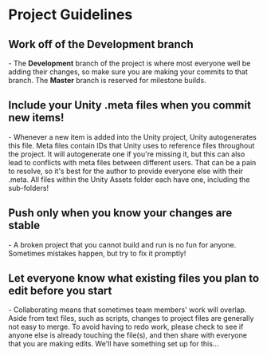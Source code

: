 <h1>Project Guidelines</h1>

<h2>Work off of the Development branch</h2>
 - The <b>Development</b> branch of the project is where most everyone well be adding their changes, so make sure you are making your commits to that branch. The <b>Master</B> branch is reserved for milestone builds.

<h2>Include your Unity <b>.meta</b> files when you commit new items!</h2>
 - Whenever a new item is added into the Unity project, Unity autogenerates this file. Meta files contain IDs that Unity uses to reference files throughout the project. It will autogenerate one if you're missing it, but this can also lead to conflicts with meta files between different users. That can be a pain to resolve, so it's best for the author to provide everyone else with their .meta. All files within the Unity Assets folder each have one, including the sub-folders!

<h2>Push only when you know your changes are stable</h2>
 - A broken project that you cannot build and run is no fun for anyone. Sometimes mistakes happen, but try to fix it promptly!

<h2>Let everyone know what existing files you plan to edit before you start</h2>
 - Collaborating means that sometimes team members' work will overlap. Aside from text files, such as scripts, changes to project files are generally not easy to merge. To avoid having to redo work, please check to see if anyone else is already touching the file(s), and then share with everyone that you are making edits. We'll have something set up for this...
